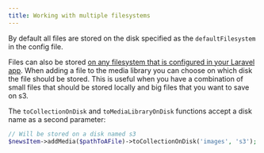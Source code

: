 ```yaml
---
title: Working with multiple filesystems
---
```


By default all files are stored on the disk specified as the `defaultFilesystem` in the config file.

Files can also be stored [on any filesystem that is configured in your Laravel app](http://laravel.com/docs/5.0/filesystem#configuration). When adding a file to the media library you can choose on which disk the file should be stored. This is useful when you have a combination of small files that should be stored locally and big files that you want to save on s3.

The `toCollectionOnDisk` and `toMediaLibraryOnDisk` functions accept a disk name as a second parameter:

```php
// Will be stored on a disk named s3
$newsItem->addMedia($pathToAFile)->toCollectionOnDisk('images', 's3');
```
